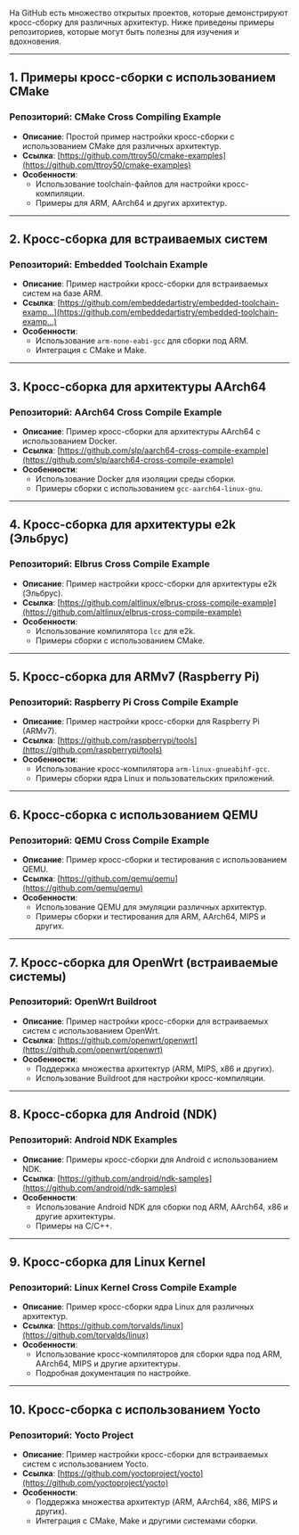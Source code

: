 
На GitHub есть множество открытых проектов, которые демонстрируют кросс-сборку для различных архитектур. Ниже приведены примеры репозиториев, которые могут быть полезны для изучения и вдохновения.

---

## 1. **Примеры кросс-сборки с использованием CMake**

### Репозиторий: **CMake Cross Compiling Example**
- **Описание**: Простой пример настройки кросс-сборки с использованием CMake для различных архитектур.
- **Ссылка**: [https://github.com/ttroy50/cmake-examples](https://github.com/ttroy50/cmake-examples)
- **Особенности**:
  - Использование toolchain-файлов для настройки кросс-компиляции.
  - Примеры для ARM, AArch64 и других архитектур.

---

## 2. **Кросс-сборка для встраиваемых систем**

### Репозиторий: **Embedded Toolchain Example**
- **Описание**: Пример настройки кросс-сборки для встраиваемых систем на базе ARM.
- **Ссылка**: [https://github.com/embeddedartistry/embedded-toolchain-examp…](https://github.com/embeddedartistry/embedded-toolchain-examp…)
- **Особенности**:
  - Использование `arm-none-eabi-gcc` для сборки под ARM.
  - Интеграция с CMake и Make.

---

## 3. **Кросс-сборка для архитектуры AArch64**

### Репозиторий: **AArch64 Cross Compile Example**
- **Описание**: Пример кросс-сборки для архитектуры AArch64 с использованием Docker.
- **Ссылка**: [https://github.com/slp/aarch64-cross-compile-example](https://github.com/slp/aarch64-cross-compile-example)
- **Особенности**:
  - Использование Docker для изоляции среды сборки.
  - Примеры сборки с использованием `gcc-aarch64-linux-gnu`.

---

## 4. **Кросс-сборка для архитектуры e2k (Эльбрус)**

### Репозиторий: **Elbrus Cross Compile Example**
- **Описание**: Пример настройки кросс-сборки для архитектуры e2k (Эльбрус).
- **Ссылка**: [https://github.com/altlinux/elbrus-cross-compile-example](https://github.com/altlinux/elbrus-cross-compile-example)
- **Особенности**:
  - Использование компилятора `lcc` для e2k.
  - Примеры сборки с использованием CMake.

---

## 5. **Кросс-сборка для ARMv7 (Raspberry Pi)**

### Репозиторий: **Raspberry Pi Cross Compile Example**
- **Описание**: Пример настройки кросс-сборки для Raspberry Pi (ARMv7).
- **Ссылка**: [https://github.com/raspberrypi/tools](https://github.com/raspberrypi/tools)
- **Особенности**:
  - Использование кросс-компилятора `arm-linux-gnueabihf-gcc`.
  - Примеры сборки ядра Linux и пользовательских приложений.

---

## 6. **Кросс-сборка с использованием QEMU**

### Репозиторий: **QEMU Cross Compile Example**
- **Описание**: Пример кросс-сборки и тестирования с использованием QEMU.
- **Ссылка**: [https://github.com/qemu/qemu](https://github.com/qemu/qemu)
- **Особенности**:
  - Использование QEMU для эмуляции различных архитектур.
  - Примеры сборки и тестирования для ARM, AArch64, MIPS и других.

---

## 7. **Кросс-сборка для OpenWrt (встраиваемые системы)**

### Репозиторий: **OpenWrt Buildroot**
- **Описание**: Пример настройки кросс-сборки для встраиваемых систем с использованием OpenWrt.
- **Ссылка**: [https://github.com/openwrt/openwrt](https://github.com/openwrt/openwrt)
- **Особенности**:
  - Поддержка множества архитектур (ARM, MIPS, x86 и других).
  - Использование Buildroot для настройки кросс-компиляции.

---

## 8. **Кросс-сборка для Android (NDK)**

### Репозиторий: **Android NDK Examples**
- **Описание**: Примеры кросс-сборки для Android с использованием NDK.
- **Ссылка**: [https://github.com/android/ndk-samples](https://github.com/android/ndk-samples)
- **Особенности**:
  - Использование Android NDK для сборки под ARM, AArch64, x86 и другие архитектуры.
  - Примеры на C/C++.

---

## 9. **Кросс-сборка для Linux Kernel**

### Репозиторий: **Linux Kernel Cross Compile Example**
- **Описание**: Пример кросс-сборки ядра Linux для различных архитектур.
- **Ссылка**: [https://github.com/torvalds/linux](https://github.com/torvalds/linux)
- **Особенности**:
  - Использование кросс-компиляторов для сборки ядра под ARM, AArch64, MIPS и другие архитектуры.
  - Подробная документация по настройке.

---

## 10. **Кросс-сборка с использованием Yocto**

### Репозиторий: **Yocto Project**
- **Описание**: Пример настройки кросс-сборки для встраиваемых систем с использованием Yocto.
- **Ссылка**: [https://github.com/yoctoproject/yocto](https://github.com/yoctoproject/yocto)
- **Особенности**:
  - Поддержка множества архитектур (ARM, AArch64, x86, MIPS и других).
  - Интеграция с CMake, Make и другими системами сборки.
